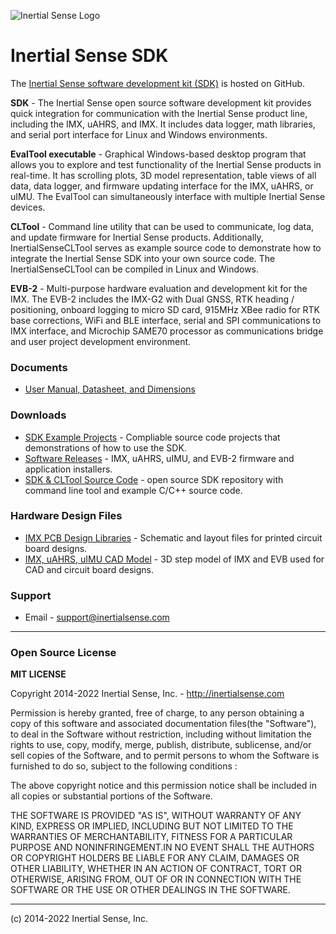 ![Inertial Sense Logo](https://inertialsense.com/wp-content/uploads/2019/09/logo-1.png)

# Inertial Sense SDK

The [Inertial Sense software development kit (SDK)](https://github.com/inertialsense/InertialSenseSDK) is hosted on GitHub.

**SDK** - The Inertial Sense open source software development kit provides quick integration for communication with the Inertial Sense product line, including the IMX, uAHRS, and IMX.  It includes data logger, math libraries, and serial port interface for Linux and Windows environments.   

**EvalTool executable** - Graphical Windows-based desktop program that allows you to explore and test functionality of the Inertial Sense products in real-time.  It has scrolling plots, 3D model representation, table views of all data, data logger, and firmware updating interface for the IMX, uAHRS, or uIMU. The EvalTool can simultaneously interface with multiple Inertial Sense devices.

**CLTool** - Command line utility that can be used to communicate, log data, and update firmware for Inertial Sense products.  Additionally, InertialSenseCLTool serves as example source code to demonstrate how to integrate the Inertial Sense SDK into your own source code.  The InertialSenseCLTool can be compiled in Linux and Windows. 

**EVB-2** - Multi-purpose hardware evaluation and development kit for the IMX.  The EVB-2 includes the IMX-G2 with Dual GNSS, RTK heading / positioning, onboard logging to micro SD card, 915MHz XBee radio for RTK base corrections, WiFi and BLE interface, serial and SPI communications to IMX interface, and Microchip SAME70 processor as communications bridge and user project development environment.   

### Documents

 * [User Manual, Datasheet, and Dimensions](http://docs.inertialsense.com/)

### Downloads

 * [SDK Example Projects]( https://github.com/inertialsense/InertialSenseSDK/tree/release/ExampleProjects) - Compliable source code projects that demonstrations of how to use the SDK.
 * [Software Releases](https://github.com/inertialsense/InertialSenseSDK/releases) - IMX, uAHRS, uIMU, and EVB-2 firmware and application installers.
 * [SDK & CLTool Source Code](https://github.com/inertialsense/InertialSenseSDK) - open source SDK repository with command line tool and example C/C++ source code.

### Hardware Design Files

 * [IMX PCB Design Libraries](https://docs.inertialsense.com/downloads/PCB-Design-Libraries.zip) - Schematic and layout files for printed circuit board designs.
 * [IMX, uAHRS, uIMU CAD Model](https://docs.inertialsense.com/downloads/CAD-Models-STEP.zip) - 3D step model of IMX and EVB used for CAD and circuit board designs.

### Support

 * Email - support@inertialsense.com

------

### Open Source License

**MIT LICENSE**

Copyright 2014-2022 Inertial Sense, Inc. - http://inertialsense.com

Permission is hereby granted, free of charge, to any person obtaining a copy of this software and associated documentation files(the "Software"), to deal in the Software without restriction, including without limitation the rights to use, copy, modify, merge, publish, distribute, sublicense, and/or sell copies of the Software, and to permit persons to whom the Software is furnished to do so, subject to the following conditions :

The above copyright notice and this permission notice shall be included in all copies or substantial portions of the Software.

THE SOFTWARE IS PROVIDED "AS IS", WITHOUT WARRANTY OF ANY KIND, EXPRESS OR IMPLIED, INCLUDING BUT NOT LIMITED TO THE WARRANTIES OF MERCHANTABILITY, FITNESS FOR A PARTICULAR PURPOSE AND NONINFRINGEMENT.IN NO EVENT SHALL THE AUTHORS OR COPYRIGHT HOLDERS BE LIABLE FOR ANY CLAIM, DAMAGES OR OTHER LIABILITY, WHETHER IN AN ACTION OF CONTRACT, TORT OR OTHERWISE, ARISING FROM, OUT OF OR IN CONNECTION WITH THE SOFTWARE OR THE USE OR OTHER DEALINGS IN THE SOFTWARE.

------

(c) 2014-2022 Inertial Sense, Inc.
